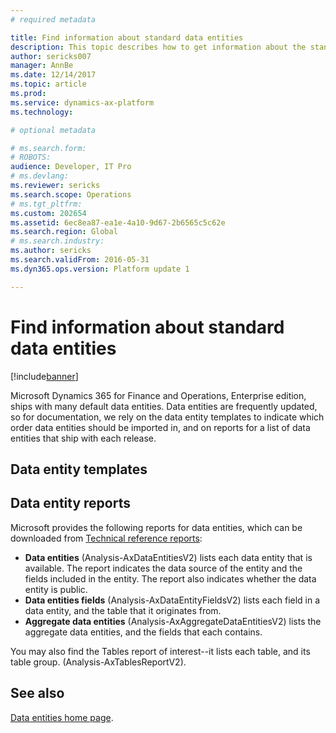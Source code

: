 ```yaml
---
# required metadata

title: Find information about standard data entities
description: This topic describes how to get information about the standard data entities that are available for Microsoft Dynamics 365 for Finance and Operations, Enterprise edition.
author: sericks007
manager: AnnBe
ms.date: 12/14/2017
ms.topic: article
ms.prod: 
ms.service: dynamics-ax-platform
ms.technology: 

# optional metadata

# ms.search.form: 
# ROBOTS: 
audience: Developer, IT Pro
# ms.devlang: 
ms.reviewer: sericks
ms.search.scope: Operations
# ms.tgt_pltfrm: 
ms.custom: 202654
ms.assetid: 6ec8ea87-ea1e-4a10-9d67-2b6565c5c62e
ms.search.region: Global
# ms.search.industry: 
ms.author: sericks
ms.search.validFrom: 2016-05-31
ms.dyn365.ops.version: Platform update 1

---
```


# Find information about standard data entities

[!include[banner](../includes/banner.md)]

Microsoft Dynamics 365 for Finance and Operations, Enterprise edition, ships with many default data entities. Data entities are frequently updated, so for documentation, we rely on the data entity templates to indicate which order data entities should be imported in, and on reports for a list of data entities that ship with each release.  

## Data entity templates

## Data entity reports
Microsoft provides the following reports for data entities, which can be downloaded from [Technical reference reports](https://mbs.microsoft.com/customersource/northamerica/AX/downloads/reports/axtechrefrep): 
- **Data entities** (Analysis-AxDataEntitiesV2) lists each data entity that is available. The report indicates the data source of the entity and the fields included in the entity. The report also indicates whether the data entity is public.
- **Data entities fields** (Analysis-AxDataEntityFieldsV2) lists each field in a data entity, and the table that it originates from.
- **Aggregate data entities** (Analysis-AxAggregateDataEntitiesV2) lists the aggregate data entities, and the fields that each contains. 

You may also find the Tables report of interest--it lists each table, and its table group. (Analysis-AxTablesReportV2).  


## See also
[Data entities home page](data-entities.md).
